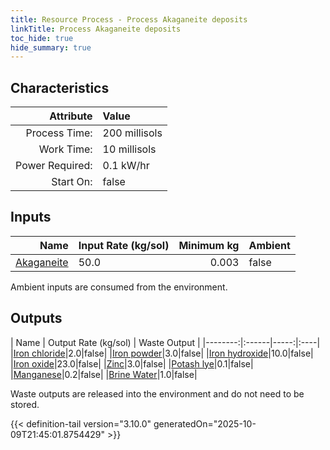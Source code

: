 ```yaml
---
title: Resource Process - Process Akaganeite deposits
linkTitle: Process Akaganeite deposits
toc_hide: true
hide_summary: true
---
```

<!-- This is generated by the MarsSim HelpGenertor, do not edit. -->

## Characteristics

| Attribute      | Value |
|--------:|:------|
|Process Time:|200 millisols|
|Work Time:|10 millisols|
|Power Required:|0.1 kW/hr|
|Start On:|false|

## Inputs
| Name      | Input Rate (kg/sol) | Minimum kg | Ambient |
|--------:|:------|-----:|:----|
|[Akaganeite](/docs/definitions/resource/akaganeite)|50.0|0.003|false|

Ambient inputs are consumed from the environment.

## Outputs
| Name      | Output Rate (kg/sol) | Waste Output |
|--------:|:------|-----:|:----|
|[Iron chloride](/docs/definitions/resource/iron-chloride)|2.0|false|
|[Iron powder](/docs/definitions/resource/iron-powder)|3.0|false|
|[Iron hydroxide](/docs/definitions/resource/iron-hydroxide)|10.0|false|
|[Iron oxide](/docs/definitions/resource/iron-oxide)|23.0|false|
|[Zinc](/docs/definitions/resource/zinc)|3.0|false|
|[Potash lye](/docs/definitions/resource/potash-lye)|0.1|false|
|[Manganese](/docs/definitions/resource/manganese)|0.2|false|
|[Brine Water](/docs/definitions/resource/brine-water)|1.0|false|

Waste outputs are released into the environment and do not need to be stored.


{{< definition-tail version="3.10.0" generatedOn="2025-10-09T21:45:01.8754429" >}}



